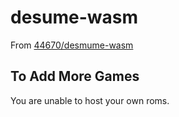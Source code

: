 # desume-wasm

From [44670/desmume-wasm](https://github.com/44670/desmume-wasm)

## To Add More Games

You are unable to host your own roms.